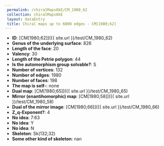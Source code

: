 ```yaml
--- 
 permalink: /chiralMaps6kE/CM_1980_62 
 collection: chiralMaps6kE
 layout: dataEntry
 title: Chiral maps up to 6000 edges - CM[1980;62]
---
```


- **ID**: [CM[1980;62]]({{ site.url }}/test/CM_1980_62)
- **Genus of the underlying surface**: 826
- **Length of the face**: 20
- **Valency**: 30
- **Length of the Petrie polygon**: 44
- **Is the automorphism group solvable?**: S
- **Number of vertices**: 132
- **Number of edges**: 1980
- **Number of faces**: 198
- **The map is self-**: none
- **Dual map**: [CM[1980;65]]({{ site.url }}/test/CM_1980_65)
- **Mirror (enantihomorphic) map**: [CM[1980;58]]({{ site.url }}/test/CM_1980_58)
- **Dual of the mirror image**: [CM[1980;66]]({{ site.url }}/test/CM_1980_66)
- **Z_q-Exponent?**: 4
- **No idea**:  7:63
- **No idea**: Y
- **No idea**: N
- **Skeleton**: Sk(132;32)
- **Some other kind of skeleton**: nan
